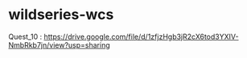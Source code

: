 # wildseries-wcs
Quest_10 : https://drive.google.com/file/d/1zfjzHgb3jR2cX6tod3YXIV-NmbRkb7jn/view?usp=sharing
